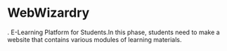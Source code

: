 # WebWizardry
. E-Learning Platform for Students.In this phase, students need to make a website that contains various modules of learning materials.
